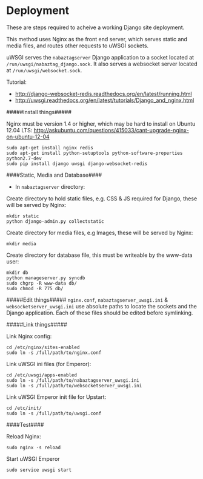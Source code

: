 Deployment
===
These are steps required to acheive a working Django site deployment.

This method uses Nginx as the front end server, which serves static and media files, and routes other requests to uWSGI sockets.

uWSGI serves the `nabaztagserver` Django application to a socket located at `/run/uwsgi/nabaztag_django.sock`. It also serves a websocket server located at `/run/uwsgi/websocket.sock`.

Tutorial:

- http://django-websocket-redis.readthedocs.org/en/latest/running.html
- http://uwsgi.readthedocs.org/en/latest/tutorials/Django_and_nginx.html

#####Install things#####

Nginx must be version 1.4 or higher, which may be hard to install on Ubuntu 12.04 LTS:
http://askubuntu.com/questions/415033/cant-upgrade-nginx-on-ubuntu-12-04

```
sudo apt-get install nginx redis
sudo apt-get install python-setuptools python-software-properties python2.7-dev
sudo pip install django uwsgi django-websocket-redis
```
####Static, Media and Database####

* In `nabaztagserver` directory:

Create directory to hold static files, e.g. CSS & JS required for Django, these will be served by Nginx:

```
mkdir static
python django-admin.py collectstatic
````
Create directory for media files, e.g Images, these will be served by Nginx:

```
mkdir media
```

Create directory for database file, this must be writeable by the www-data user:

```
mkdir db
python manageserver.py syncdb
sudo chgrp -R www-data db/
sudo chmod -R 775 db/
```

#####Edit things#####
`nginx.conf`, `nabaztagserver_uwsgi.ini` & `websocketserver_uwsgi.ini` use absolute paths to locate the sockets and the Django application. Each of these files should be edited before symlinking.

#####Link things#####

Link Nginx config:

```
cd /etc/nginx/sites-enabled
sudo ln -s /full/path/to/nginx.conf
```

Link uWSGI ini files (for Emperor):

```
cd /etc/uwsgi/apps-enabled
sudo ln -s /full/path/to/nabaztagserver_uwsgi.ini
sudo ln -s /full/path/to/websocketserver_uwsgi.ini
```

Link uWSGI Emperor init file for Upstart:

```
cd /etc/init/
sudo ln -s /full/path/to/uwsgi.conf
```

####Test####

Reload Nginx:

```
sudo nginx -s reload
```

Start uWSGI Emperor

```
sudo service uwsgi start
```
